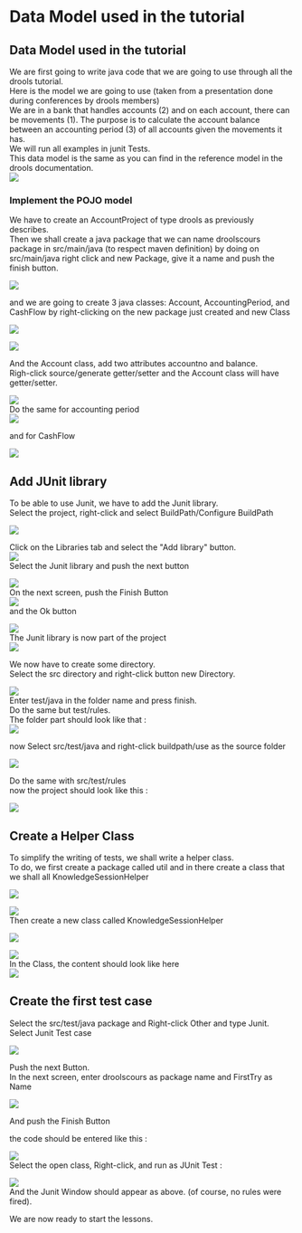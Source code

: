# Data Model used in the tutorial

## Data Model used in the tutorial

We are first going to write java code that we are going to use through all the drools tutorial.  
Here is the model we are going to use \(taken from a presentation done during conferences by drools members\)  
We are in a bank that handles accounts \(2\) and on each account, there can be movements \(1\). The purpose is to calculate the account balance between an accounting period \(3\) of all accounts given the movements it has.  
We will run all examples in junit Tests.  
This data model is the same as you can find in the reference model in the drools documentation.  
![](../.gitbook/assets/dataModel_fig1.jpeg)

### Implement the POJO model

We have to create an AccountProject of type drools as previously describes.  
Then we shall create a java package that we can name droolscours package in src/main/java \(to respect maven definition\) by doing on src/main/java right click and new Package, give it a name and push the finish button.

![](../.gitbook/assets/dataModel_fig2.jpeg)

and we are going to create 3 java classes: Account, AccountingPeriod, and CashFlow by right-clicking on the new package just created and new Class

![](../.gitbook/assets/dataModel_fig3.jpeg)

![](../.gitbook/assets/dataModel_fig4.png)

And the Account class, add two attributes accountno and balance.  
Righ-click source/generate getter/setter and the Account class will have getter/setter.

![](../.gitbook/assets/dataModel_fig5.png)  
Do the same for accounting period  
![](../.gitbook/assets/dataModel_fig6.png)

and for CashFlow

![](../.gitbook/assets/dataModel_fig7.png)

## Add JUnit library

To be able to use Junit, we have to add the Junit library.  
Select the project, right-click and select BuildPath/Configure BuildPath

![](../.gitbook/assets/dataModel_fig8.png)

Click on the Libraries tab and select the "Add library" button.  
![](../.gitbook/assets/dataModel_fig9.png)  
Select the Junit library and push the next button

![](../.gitbook/assets/dataModel_fig10.png)  
On the next screen, push the Finish Button  
![](../.gitbook/assets/dataModel_fig11.png)  
and the Ok button

![](../.gitbook/assets/dataModel_fig12.png)  
The Junit library is now part of the project  
![](../.gitbook/assets/dataModel_fig13.png)

We now have to create some directory.  
Select the src directory and right-click button new Directory.

![](../.gitbook/assets/dataModel_fig14.png)  
Enter test/java in the folder name and press finish.  
Do the same but test/rules.  
The folder part should look like that :  
![](../.gitbook/assets/dataModel_fig15.png)

now Select src/test/java and right-click buildpath/use as the source folder

![](../.gitbook/assets/dataModel_fig16.png)

Do the same with src/test/rules  
now the project should look like this :

![](../.gitbook/assets/dataModel_fig17.png)

## Create a Helper Class

To simplify the writing of tests, we shall write a helper class.  
To do, we first create a package called util and in there create a class that we shall all KnowledgeSessionHelper

![](../.gitbook/assets/dataModel_fig18.png)

![](../.gitbook/assets/dataModel_fig20.png)  
Then create a new class called KnowledgeSessionHelper

![](../.gitbook/assets/dataModel_fig21.png)

![](../.gitbook/assets/dataModel_fig22.png)  
In the Class, the content should look like here  
![](../.gitbook/assets/dataModel_fig23.png)

## Create the first test case

Select the src/test/java package and Right-click Other and type Junit. Select Junit Test case

![](../.gitbook/assets/dataModel_fig24.png)

Push the next Button.  
In the next screen, enter droolscours as package name and FirstTry as Name

![](../.gitbook/assets/dataModel_fig25.png)

And push the Finish Button

the code should be entered like this :

![](../.gitbook/assets/dataModel_fig26.png)  
Select the open class, Right-click, and run as JUnit Test :

![](../.gitbook/assets/dataModel_fig27.png)  
And the Junit Window should appear as above. \(of course, no rules were fired\).

We are now ready to start the lessons.

